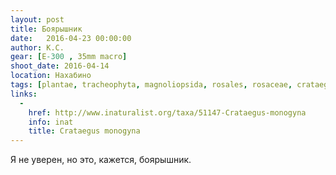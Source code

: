 ```yaml
---
layout: post
title: Боярышник
date:   2016-04-23 00:00:00
author: К.С.
gear: [E-300 , 35mm macro]
shoot_date: 2016-04-14
location: Нахабино
tags: [plantae, tracheophyta, magnoliopsida, rosales, rosaceae, crataegus, crataegus monogyna]
links:
  -
    href: http://www.inaturalist.org/taxa/51147-Crataegus-monogyna
    info: inat
    title: Crataegus monogyna
---
```


Я не уверен, но это, кажется, боярышник.
